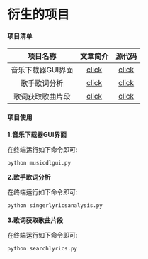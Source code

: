 # 衍生的项目

#### 项目清单

|  项目名称                     |   文章简介                                                    |   源代码                                                                                       |
|  :----:                       |   :----:                                                      |   :----:                                                                                       |
|  音乐下载器GUI界面            |   [click](https://mp.weixin.qq.com/s/fN1ORyI6lzQFqxf6Zk1oIg)  |   [click](https://github.com/CharlesPikachu/musicdl/tree/master/examples/musicdlgui)           |
|  歌手歌词分析                 |   [click](https://mp.weixin.qq.com/s/I8Dy7CoM2ThnSpjoUaPtig)  |   [click](https://github.com/CharlesPikachu/musicdl/tree/master/examples/singerlyricsanalysis) |
|  歌词获取歌曲片段             |   [click]()                                                   |   [click](https://github.com/CharlesPikachu/musicdl/tree/master/examples/searchlyrics)         |


#### 项目使用

**1.音乐下载器GUI界面**

在终端运行如下命令即可:

```python
python musicdlgui.py
```

**2.歌手歌词分析**

在终端运行如下命令即可:

```python
python singerlyricsanalysis.py
```

**3.歌词获取歌曲片段**

在终端运行如下命令即可:

```python
python searchlyrics.py
```